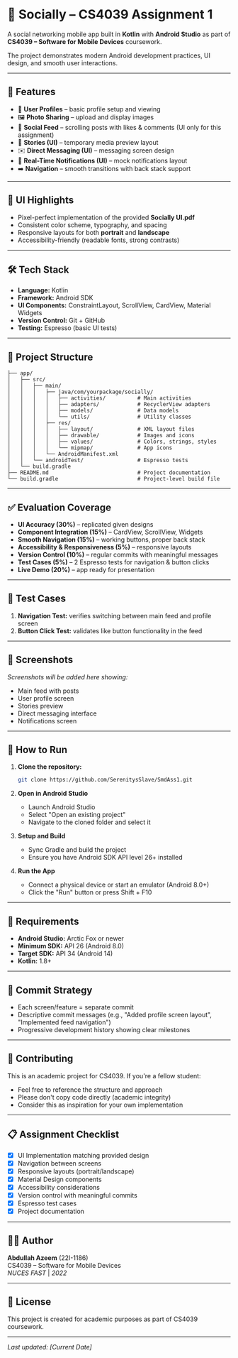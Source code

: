 # 📱 Socially – CS4039 Assignment 1

A social networking mobile app built in **Kotlin** with **Android Studio** as part of **CS4039 – Software for Mobile Devices** coursework.

The project demonstrates modern Android development practices, UI design, and smooth user interactions.

---

## 🚀 Features

- 👤 **User Profiles** – basic profile setup and viewing
- 🖼️ **Photo Sharing** – upload and display images
- 📰 **Social Feed** – scrolling posts with likes & comments (UI only for this assignment)
- 📖 **Stories (UI)** – temporary media preview layout
- ✉️ **Direct Messaging (UI)** – messaging screen design
- 🔔 **Real-Time Notifications (UI)** – mock notifications layout
- ➡️ **Navigation** – smooth transitions with back stack support

---

## 🎨 UI Highlights

- Pixel-perfect implementation of the provided **Socially UI.pdf**
- Consistent color scheme, typography, and spacing
- Responsive layouts for both **portrait** and **landscape**
- Accessibility-friendly (readable fonts, strong contrasts)

---

## 🛠️ Tech Stack

- **Language:** Kotlin
- **Framework:** Android SDK
- **UI Components:** ConstraintLayout, ScrollView, CardView, Material Widgets
- **Version Control:** Git + GitHub
- **Testing:** Espresso (basic UI tests)

---

## 📂 Project Structure

```
├── app/
│   ├── src/
│   │   ├── main/
│   │   │   ├── java/com/yourpackage/socially/
│   │   │   │   ├── activities/          # Main activities
│   │   │   │   ├── adapters/            # RecyclerView adapters
│   │   │   │   ├── models/              # Data models
│   │   │   │   └── utils/               # Utility classes
│   │   │   ├── res/
│   │   │   │   ├── layout/              # XML layout files
│   │   │   │   ├── drawable/            # Images and icons
│   │   │   │   ├── values/              # Colors, strings, styles
│   │   │   │   └── mipmap/              # App icons
│   │   │   └── AndroidManifest.xml
│   │   └── androidTest/                 # Espresso tests
│   └── build.gradle
├── README.md                            # Project documentation
└── build.gradle                         # Project-level build file
```

---

## ✅ Evaluation Coverage

- **UI Accuracy (30%)** – replicated given designs
- **Component Integration (15%)** – CardView, ScrollView, Widgets
- **Smooth Navigation (15%)** – working buttons, proper back stack
- **Accessibility & Responsiveness (5%)** – responsive layouts
- **Version Control (10%)** – regular commits with meaningful messages
- **Test Cases (5%)** – 2 Espresso tests for navigation & button clicks
- **Live Demo (20%)** – app ready for presentation

---

## 🧪 Test Cases

1. **Navigation Test:** verifies switching between main feed and profile screen
2. **Button Click Test:** validates like button functionality in the feed

---

## 📸 Screenshots

*Screenshots will be added here showing:*
- Main feed with posts
- User profile screen
- Stories preview
- Direct messaging interface
- Notifications screen

---

## 📌 How to Run

1. **Clone the repository:**
   ```bash
   git clone https://github.com/SerenitysSlave/SmdAss1.git
   ```

2. **Open in Android Studio**
   - Launch Android Studio
   - Select "Open an existing project"
   - Navigate to the cloned folder and select it

3. **Setup and Build**
   - Sync Gradle and build the project
   - Ensure you have Android SDK API level 26+ installed

4. **Run the App**
   - Connect a physical device or start an emulator (Android 8.0+)
   - Click the "Run" button or press Shift + F10

---

## 🔧 Requirements

- **Android Studio:** Arctic Fox or newer
- **Minimum SDK:** API 26 (Android 8.0)
- **Target SDK:** API 34 (Android 14)
- **Kotlin:** 1.8+

---

## 📝 Commit Strategy

- Each screen/feature = separate commit
- Descriptive commit messages (e.g., "Added profile screen layout", "Implemented feed navigation")
- Progressive development history showing clear milestones

---

## 🤝 Contributing

This is an academic project for CS4039. If you're a fellow student:
- Feel free to reference the structure and approach
- Please don't copy code directly (academic integrity)
- Consider this as inspiration for your own implementation

---

## 📋 Assignment Checklist

- [x] UI Implementation matching provided design
- [x] Navigation between screens
- [x] Responsive layouts (portrait/landscape)
- [x] Material Design components
- [x] Accessibility considerations
- [x] Version control with meaningful commits
- [x] Espresso test cases
- [x] Project documentation

---

## 👨‍💻 Author

**Abdullah Azeem** (22I-1186)  
CS4039 – Software for Mobile Devices  
*NUCES FAST* | *2022*

---

## 📄 License

This project is created for academic purposes as part of CS4039 coursework.

---

*Last updated: [Current Date]*
